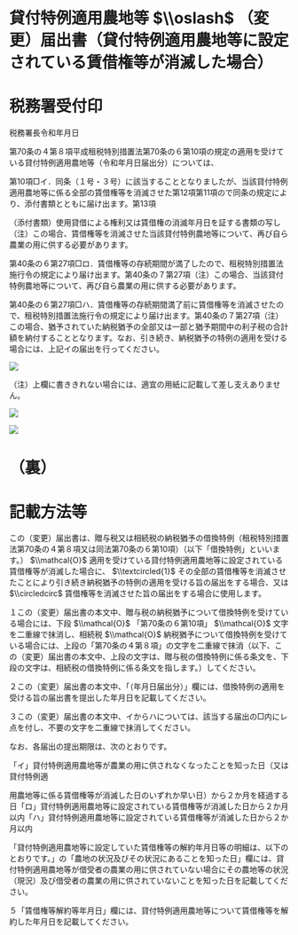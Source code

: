 # 貸付特例適用農地等 $\\oslash$ （変更）届出書（貸付特例適用農地等に設定されている賃借権等が消滅した場合）

# 税務署受付印

税務署長令和年月日

第70条の４第８項平成租税特別措置法第70条の６第10項の規定の適用を受けている貸付特例適用農地等（令和年月日届出分）については、

第10項□イ．同条（１号・３号）に該当することとなりましたが、当該貸付特例適用農地等に係る全部の賃借権等を消滅させた第12項第11項ので同条の規定により、添付書類とともに届け出ます。第13項

（添付書類）使用貸借による権利又は賃借権の消滅年月日を証する書類の写し（注）この場合、賃借権等を消滅させた当該貸付特例農地等について、再び自ら農業の用に供する必要があります。

第40条の６第27項□ロ．賃借権等の存続期間が満了したので、租税特別措置法施行令の規定により届け出ます。第40条の７第27項（注）この場合、当該貸付特例農地等について、再び自ら農業の用に供する必要があります。

第40条の６第27項□ハ．賃借権等の存続期間満了前に賃借権等を消滅させたので、租税特別措置法施行令の規定により届け出ます。第40条の７第27項（注）この場合、猶予されていた納税猶予の全部又は一部と猶予期間中の利子税の合計額を納付することとなります。なお、引き続き、納税猶予の特例の適用を受ける場合には、上記イの届出を行ってください。

![](https://www.nta.go.jp/tmp/9347a403-f481-48d7-878c-3b6e616eee97/images/37337e175e67f2d8c2f4cd6ba49b9f4bf16f05e30efd70e384f211ca6dce18f9.jpg)

（注）上欄に書ききれない場合には、適宜の用紙に記載して差し支えありません。

![](https://www.nta.go.jp/tmp/9347a403-f481-48d7-878c-3b6e616eee97/images/c84a45dc37ebd689b370ddbd358ff9520647a06a9325cb925cbd88317297f382.jpg)

![](https://www.nta.go.jp/tmp/9347a403-f481-48d7-878c-3b6e616eee97/images/825e5b5505e090190d9c99316a07ec97811458a2153601ee28e552052739e98d.jpg)

# （裏）

# 記載方法等

この（変更）届出書は、贈与税又は相続税の納税猶予の借換特例（租税特別措置法第70条の４第８項又は同法第70条の６第10項）（以下「借換特例」といいます。） $\\mathcal{O}$ 適用を受けている貸付特例適用農地等に設定されている賃借権等が消滅した場合に、 $\\textcircled{1}$ その全部の賃借権等を消滅させたことにより引き続き納税猶予の特例の適用を受ける旨の届出をする場合、又は $\\circledcirc$ 賃借権等を消滅させた旨の届出をする場合に使用します。

１この（変更）届出書の本文中、贈与税の納税猶予について借換特例を受けている場合には、下段 $\\mathcal{O}$ 「第70条の６第10項」 $\\mathcal{O}$ 文字を二重線で抹消し、相続税 $\\mathcal{O}$ 納税猶予について借換特例を受けている場合には、上段の「第70条の４第８項」の文字を二重線で抹消（以下、この（変更）届出書の本文中、上段の文字は、贈与税の借換特例に係る条文を、下段の文字は、相続税の借換特例に係る条文を指します。）してください。

２この（変更）届出書の本文中、「（年月日届出分）」欄には、借換特例の適用を受ける旨の届出書を提出した年月日を記載してください。

３この（変更）届出書の本文中、イからハについては、該当する届出の□内にレ点を付し、不要の文字を二重線で抹消してください。

なお、各届出の提出期限は、次のとおりです。

「イ」貸付特例適用農地等が農業の用に供されなくなったことを知った日（又は貸付特例適

用農地等に係る賃借権等が消滅した日のいずれか早い日）から２か月を経過する日「ロ」貸付特例適用農地等に設定されている賃借権等が消滅した日から２か月以内「ハ」貸付特例適用農地等に設定されている賃借権等が消滅した日から２か月以内

「貸付特例適用農地等に設定していた賃借権等の解約年月日等の明細は、以下のとおりです。」の「農地の状況及びその状況にあることを知った日」欄には、貸付特例適用農地等が借受者の農業の用に供されていない場合にその農地等の状況（現況）及び借受者の農業の用に供されていないことを知った日を記載してください。

５「賃借権等解約等年月日」欄には、貸付特例適用農地等について賃借権等を解約した年月日を記載してください。